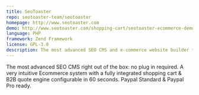 ```yaml
---
title: SeoToaster
repo: seotoaster-team/seotoaster
homepage: http://www.seotoaster.com
demo: http://www.seotoaster.com/shopping-cart/seotoaster-ecommerce-demo.html
language: PHP
framework: Zend Framework
license: GPL-3.0
description: The most advanced SEO CMS and e-commerce website builder that can be used right out of the box, with no plug-ins required.
---
```


The most advanced SEO CMS right out of the box: no plug in required. A very intuitive Ecommerce system with a fully integrated shopping cart & B2B quote engine configurable in 60 seconds. Paypal Standard & Paypal Pro ready. 